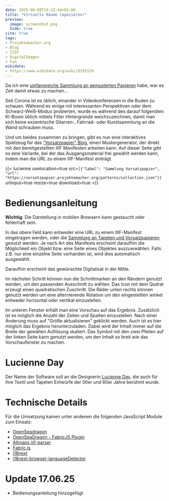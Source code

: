 ```yaml
---
date: 2025-06-09T23:22:44+02:00
title: "Virtuelle Räume tapezieren!"
preview:
  image: screenshot.png
  hide: true
cite: true
tags:
- Projektemacher.org
- Blog
- IIIF
- DigitalImages
- Fun
wikidata:
- https://www.wikidata.org/wiki/Q191529
---
```


Da ich eine [umfangreiche Sammlung an gemusterten Papieren](https://vorsatzpapier.projektemacher.org/patterns/) habe, war es Zeit damit etwas zu machen...

<!--more-->
Seit Corona ist es üblich, einander in Videokonferenzen in die Buden zu schauen. Während es einige mit interessanten Perspektiven oder dem Schwarz-Weiß-Modus probierten, wurde es während des darauf folgendem KI-Boom üblich mittels Filter Hintergründe weichzuzeichnen, damit man sich keine exzentrische Gitarren-, Fahrrad- oder Kunstsammlung an die Wand schrauben muss.

Und um beides zusammen zu bringen, gibt es nun eine interaktives Spielzeug für das ["Vorsatzpapier" Blog](https://vorsatzpapier.projektemacher.org/generator/), einen Mustergenerator, der direkt mit den bereitgestellten IIIF Manifesten arbeiten kann. Auf dieser Seite gibt es eine Variante, bei der das Ausgangsmaterial frei gewählt werden kann, indem man die URL zu einem IIIF-Manifest einträgt.

{{< lucienne uselocation=true src=`[{"label": "Sammlung Vorsatzpapier", "url": "https://vorsatzpapier.projektemacher.org/patterns/collection.json"}]` urlinput=true resize=true download=true >}}

# Bedienungsanleitung

**Wichtig**: Die Darstellung in mobilen Browsern kann gestaucht oder fehlerhaft sein.

In das obere Feld kann entweder eine URL zu einem IIIF-Manifest eingetragen werden, oder die [Sammlung an Tapeten und Vorsatzpapieren](https://vorsatzpapier.projektemacher.org/patterns/) genutzt werden. Je nach Art des Manifests erscheint daraufhin die Möglichkeit ein Objekt bzw. eine Seite eines Objektes auszuwwählen. Falls z.B. nur eine einzelne Seite vorhanden ist, wird dies automatisch ausgewählt.

Daraufhin erscheint das gewünschte Digitalisat in der Mitte.

Im nächsten Schritt können nun die Schnittmarken an den Rändern genutzt werden, um den passenden Ausschnitt zu wählen. Das Icon mit dem Qudrat erzeugt einen quadratischen Zuschnitt. Die Räder unten rechts können genutzt werden um eine alternierende Rotation um den eingestellten winkel entweder horizontal oder vertikal einzustellen.

Im unteren Fenster erhält man eine Vorschau auf das Ergebnis. Zusätzlich ist es möglich die Anzahl der Zeilen und Spalten einzustellen. Nach einer Änderung muss auf "Größe aktualisieren" geklickt werden. Auch ist es hier möglich das Ergebnis herunterzuladen. Dabei wird der Inhalt immer auf die Breite der gewälten Auflösung skaliert. Das Symbol mit den zwei Pfeilen auf der linken Seite kann genutzt werden, um den Inhalt so breit wie das Vorschaufenster zu machen.

# Lucienne Day

Der Name der Software soll an die Designerin [Lucienne Day](https://de.wikipedia.org/wiki/Lucienne_Day), die auch für ihre Textil und Tapeten Entwürfe der 50er und 60er Jahre berühmt wurde.

# Technische Details

Für die Umsetzung kamen unter anderem die folgenden JavaScript Module zum Einsatz:
* [OpenSeadragon](https://openseadragon.github.io/)
* [OpenSeaDragon - FabricJS Plugin](https://github.com/brunoocastro/openseadragon-fabric)
* [Allmaps iiif-parser](https://allmaps.org/)
* [Fabric.js](https://fabricjs.com/)
* [i18next](https://www.i18next.com/)
* [i18next-browser-languageDetector](https://github.com/i18next/i18next-browser-languageDetector)

# Update 17.06.25

* Bedienungsanleitung hinzugefügt